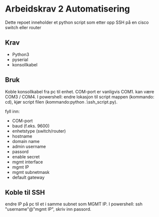 # Arbeidskrav 2 Automatisering

Dette repoet inneholder et python script som etter opp SSH på en cisco switch eller router

## Krav
- Python3
- pyserial
- konsollkabel

## Bruk
Koble konsollkabel fra pc til enhet.
COM-port er vanligvis COM1. kan være  COM3 / COM4.
I powershell:
endre lokasjon til script mappen (kommando: cd),
kjør script filen (kommando:python .\ssh_script.py).

fyll inn:
- COM-port
- baud (f.eks. 9600)
- enhetstype (switch/router)
- hostname
- domain name
- admin username
- passord
- enable secret
- mgmt interface
- mgmt IP
- mgmt subnetmask
- default gateway

## Koble til SSH
endre IP på pc til et i samme subnet som MGMT IP.
I powershell:
ssh "username"@"mgmt IP",
skriv inn passord.
